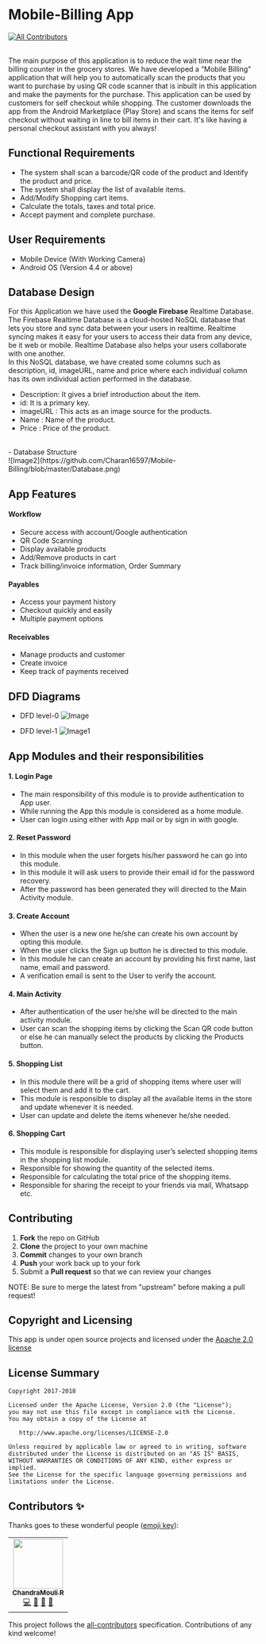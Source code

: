 # Mobile-Billing App
<!-- ALL-CONTRIBUTORS-BADGE:START - Do not remove or modify this section -->
[![All Contributors](https://img.shields.io/badge/all_contributors-1-orange.svg?style=flat-square)](#contributors-)
<!-- ALL-CONTRIBUTORS-BADGE:END -->
<br>
The main purpose of this application is to reduce the wait time near the billing counter in the grocery stores. We have developed a “Mobile Billing” application that will help you to automatically scan the products that you want to purchase by using QR code scanner that is inbuilt in this application and make the payments for the purchase. This application can be used by customers for self checkout while shopping. The customer downloads the app from the Android Marketplace (Play Store) and scans the items for self checkout without waiting in line to bill items in their cart. It's like having a personal checkout assistant with you always!

<br>

Functional Requirements
------------

- The system shall scan a barcode/QR code of the product and Identify the product and price.
- The system shall display the list of available items.
- Add/Modify Shopping cart items.
- Calculate the totals, taxes and total price.
- Accept payment and complete purchase.

User Requirements
------------

- Mobile Device (With Working Camera)
- Android OS (Version 4.4 or above)

Database Design
------------

For this Application we have used the **Google Firebase** Realtime Database. The Firebase Realtime Database is a cloud-hosted NoSQL database that lets you store and sync data between your users in realtime. Realtime syncing makes it easy for your users to access their data from any device, be it web or mobile. Realtime Database also helps your users collaborate with one another. 
<br>
In this NoSQL database, we have created some columns such as description, id, imageURL, name and price where each individual column has its own individual action performed in the database.
<br>
- Description:  It gives a brief introduction about the item.
- id: It is a primary key.
- imageURL : This acts as an image source for the products.
- Name : Name of the product.
- Price : Price of the product.
<br>
- Database Structure 
<br>
![Image2](https://github.com/Charan16597/Mobile-Billing/blob/master/Database.png)


App Features
------------

#### Workflow

- Secure access with account/Google authentication
- QR Code Scanning
- Display available products
- Add/Remove products in cart
- Track billing/invoice information, Order Summary

#### Payables

- Access your payment history
- Checkout quickly and easily
- Multiple payment options

#### Receivables

- Manage products and customer
- Create invoice
- Keep track of payments received

DFD Diagrams
------------

- DFD level-0
![Image](DFD-0.jpg)

- DFD level-1
![Image1](DFD-1.jpg)


App Modules and their responsibilities
------------


#### 1. Login Page

- The main responsibility of this module is to provide authentication to App user.
- While running the App this module is considered as a home module.
- User can login using either with App mail or by sign in with google.

#### 2. Reset Password

- In this module when the user forgets his/her password he can go into this module.
- In this module it will ask users to provide their email id for the password recovery.
- After the password has been generated they will directed to the Main Activity module.

#### 3. Create Account

- When the user is a new one he/she can create his own account by opting this module.
- When the user clicks the Sign up button he is directed to this module.
- In this module he can create an account by providing his first name, last name, email and password.
- A verification email is sent to the User to verify the account.

#### 4. Main Activity

- After authentication of the user he/she will be directed to the main activity module.
- User can scan the shopping items by clicking the Scan QR code button or else he can manually select the products by clicking   the Products button.

#### 5. Shopping List

- In this module there will be a grid of shopping items where user will select them and add it to the cart.
- This module is responsible to display all the available items in the store and update whenever it is needed. 
- User can update and delete the items whenever he/she needed.

#### 6. Shopping Cart

- This module is responsible for displaying user’s selected shopping items in the shopping list module.
- Responsible for showing the quantity of the selected items.
- Responsible for calculating the total price of the shopping items.
- Responsible for sharing the receipt to your friends via mail, Whatsapp etc.


Contributing
------------

 1. **Fork** the repo on GitHub
 2. **Clone** the project to your own machine
 3. **Commit** changes to your own branch
 4. **Push** your work back up to your fork
 5. Submit a **Pull request** so that we can review your changes

NOTE: Be sure to merge the latest from "upstream" before making a pull request!

Copyright and Licensing
-----------------------

This app is under open source projects and licensed under the [Apache 2.0 license](http://www.apache.org/licenses/LICENSE-2.0)


## License Summary

```
Copyright 2017-2018

Licensed under the Apache License, Version 2.0 (the "License");
you may not use this file except in compliance with the License.
You may obtain a copy of the License at

   http://www.apache.org/licenses/LICENSE-2.0

Unless required by applicable law or agreed to in writing, software
distributed under the License is distributed on an "AS IS" BASIS,
WITHOUT WARRANTIES OR CONDITIONS OF ANY KIND, either express or implied.
See the License for the specific language governing permissions and
limitations under the License.
```
















## Contributors ✨

Thanks goes to these wonderful people ([emoji key](https://allcontributors.org/docs/en/emoji-key)):

<!-- ALL-CONTRIBUTORS-LIST:START - Do not remove or modify this section -->
<!-- prettier-ignore-start -->
<!-- markdownlint-disable -->
<table>
  <tr>
    <td align="center"><a href="https://hello.chandu.dev"><img src="https://avatars2.githubusercontent.com/u/15379984?v=4" width="100px;" alt=""/><br /><sub><b>ChandraMouli R</b></sub></a><br /><a href="https://github.com/zcam007/Mobile-Billing/commits?author=zcam007" title="Code">💻</a> <a href="#design-zcam007" title="Design">🎨</a> <a href="#ideas-zcam007" title="Ideas, Planning, & Feedback">🤔</a> <a href="https://github.com/zcam007/Mobile-Billing/pulls?q=is%3Apr+reviewed-by%3Azcam007" title="Reviewed Pull Requests">👀</a></td>
  </tr>
</table>

<!-- markdownlint-enable -->
<!-- prettier-ignore-end -->
<!-- ALL-CONTRIBUTORS-LIST:END -->

This project follows the [all-contributors](https://github.com/all-contributors/all-contributors) specification. Contributions of any kind welcome!
